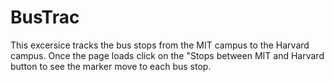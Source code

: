 # BusTrac
This excersice tracks the bus stops from the MIT campus to the Harvard campus. Once the page loads click on the "Stops between MIT and Harvard button to see the marker move to each bus stop.
<img scr = "blue.png" width = '100'/>

